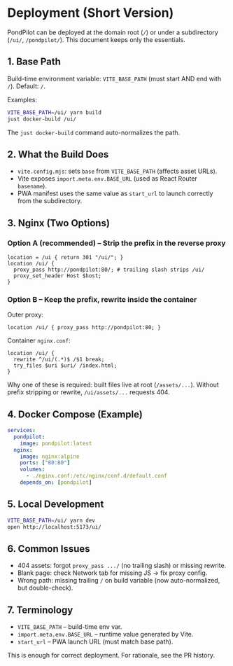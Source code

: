# Deployment (Short Version)

PondPilot can be deployed at the domain root (`/`) or under a subdirectory (`/ui/`, `/pondpilot/`). This document keeps only the essentials.

## 1. Base Path

Build-time environment variable: `VITE_BASE_PATH` (must start AND end with `/`). Default: `/`.

Examples:

```bash
VITE_BASE_PATH=/ui/ yarn build
just docker-build /ui/
```

The `just docker-build` command auto-normalizes the path.

## 2. What the Build Does

- `vite.config.mjs`: sets `base` from `VITE_BASE_PATH` (affects asset URLs).
- Vite exposes `import.meta.env.BASE_URL` (used as React Router `basename`).
- PWA manifest uses the same value as `start_url` to launch correctly from the subdirectory.

## 3. Nginx (Two Options)

### Option A (recommended) – Strip the prefix in the reverse proxy

```nginx
location = /ui { return 301 "/ui/"; }
location /ui/ {
  proxy_pass http://pondpilot:80/; # trailing slash strips /ui/
  proxy_set_header Host $host;
}
```

### Option B – Keep the prefix, rewrite inside the container

Outer proxy:

```nginx
location /ui/ { proxy_pass http://pondpilot:80; }
```

Container `nginx.conf`:

```nginx
location /ui/ {
  rewrite ^/ui/(.*)$ /$1 break;
  try_files $uri $uri/ /index.html;
}
```

Why one of these is required: built files live at root (`/assets/...`). Without prefix stripping or rewrite, `/ui/assets/...` requests 404.

## 4. Docker Compose (Example)

```yaml
services:
  pondpilot:
    image: pondpilot:latest
  nginx:
    image: nginx:alpine
    ports: ["80:80"]
    volumes:
      - ./nginx.conf:/etc/nginx/conf.d/default.conf
    depends_on: [pondpilot]
```

## 5. Local Development

```bash
VITE_BASE_PATH=/ui/ yarn dev
open http://localhost:5173/ui/
```

## 6. Common Issues

- 404 assets: forgot `proxy_pass .../` (no trailing slash) or missing rewrite.
- Blank page: check Network tab for missing JS → fix proxy config.
- Wrong path: missing trailing `/` on build variable (now auto-normalized, but double-check).

## 7. Terminology

- `VITE_BASE_PATH` – build-time env var.
- `import.meta.env.BASE_URL` – runtime value generated by Vite.
- `start_url` – PWA launch URL (must match base path).

This is enough for correct deployment. For rationale, see the PR history.


